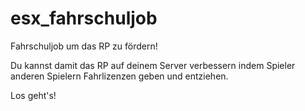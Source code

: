 # esx_fahrschuljob

Fahrschuljob um das RP zu fördern! 

Du kannst damit das RP auf deinem Server verbessern indem Spieler anderen Spielern Fahrlizenzen geben und entziehen. 

Los geht's!
